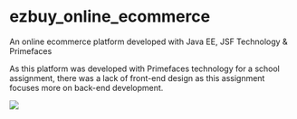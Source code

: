 # ezbuy_online_ecommerce
An online ecommerce platform developed with Java EE, JSF Technology &amp; Primefaces

As this platform was developed with Primefaces technology for a school assignment, there was a lack of front-end design as this assignment focuses more on back-end development.

<img src="./login.png"/>
